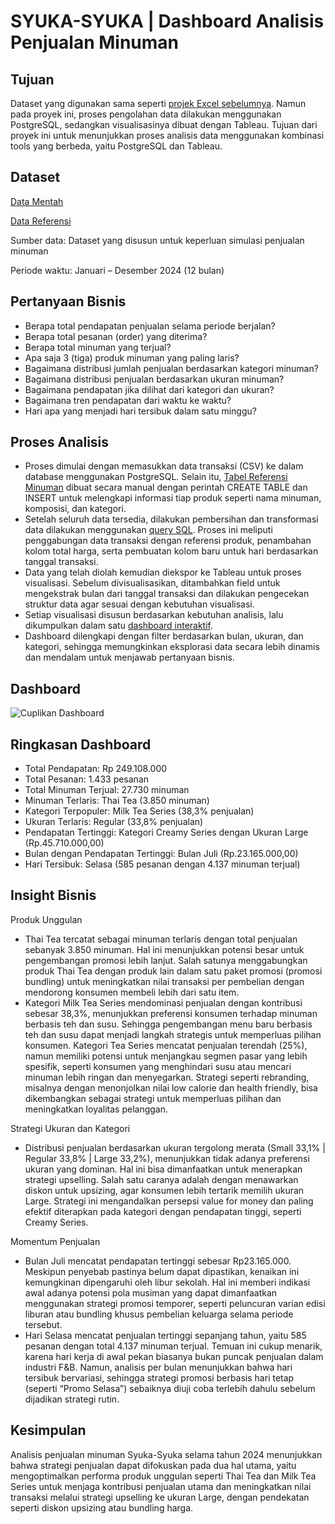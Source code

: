 # SYUKA-SYUKA | Dashboard Analisis Penjualan Minuman

## Tujuan 
Dataset yang digunakan sama seperti [projek Excel sebelumnya](https://github.com/rafaauroraa/Data-Analisis-Dashboard-Excel). Namun pada proyek ini, proses pengolahan data dilakukan menggunakan PostgreSQL, sedangkan visualisasinya dibuat dengan Tableau. Tujuan dari proyek ini untuk menunjukkan proses analisis data menggunakan kombinasi tools yang berbeda, yaitu PostgreSQL dan Tableau.

## Dataset
[Data Mentah](https://github.com/rafaauroraa/Data-Analisis-Dashboard-SQL-Tableau/blob/main/Data_mentah.csv)

[Data Referensi](https://github.com/rafaauroraa/Data-Analisis-Dashboard-SQL-Tableau/blob/main/Data%20Referensi.sql)

Sumber data: Dataset yang disusun untuk keperluan simulasi penjualan minuman

Periode waktu: Januari – Desember 2024 (12 bulan)

## Pertanyaan Bisnis 
- Berapa total pendapatan penjualan selama periode berjalan?
- Berapa total pesanan (order) yang diterima?
- Berapa total minuman yang terjual?
- Apa saja 3 (tiga) produk minuman yang paling laris?
- Bagaimana distribusi jumlah penjualan berdasarkan kategori minuman?
- Bagaimana distribusi penjualan berdasarkan ukuran minuman?
- Bagaimana pendapatan jika dilihat dari kategori dan ukuran?
- Bagaimana tren pendapatan dari waktu ke waktu?
- Hari apa yang menjadi hari tersibuk dalam satu minggu?

## Proses Analisis
- Proses dimulai dengan memasukkan data transaksi (CSV) ke dalam database menggunakan PostgreSQL. Selain itu, [Tabel Referensi Minuman](https://github.com/rafaauroraa/Data-Analisis-Dashboard-SQL-Tableau/blob/main/Data%20Referensi.sql) dibuat secara manual dengan perintah CREATE TABLE dan INSERT untuk melengkapi informasi tiap produk seperti nama minuman, komposisi, dan kategori. 
- Setelah seluruh data tersedia, dilakukan pembersihan dan transformasi data dilakukan menggunakan [query SQL](https://github.com/rafaauroraa/Data-Analisis-Dashboard-SQL-Tableau/blob/main/Olah%20Data.sql). Proses ini meliputi penggabungan data transaksi dengan referensi produk, penambahan kolom total harga, serta pembuatan kolom baru untuk hari berdasarkan tanggal transaksi.
- Data yang telah diolah kemudian diekspor ke Tableau untuk proses visualisasi. Sebelum divisualisasikan, ditambahkan field untuk mengekstrak bulan dari tanggal transaksi dan dilakukan pengecekan struktur data agar sesuai dengan kebutuhan visualisasi.
- Setiap visualisasi disusun berdasarkan kebutuhan analisis, lalu dikumpulkan dalam satu  [dashboard interaktif](https://github.com/rafaauroraa/Data-Analisis-Dashboard-SQL-Tableau/blob/main/Dashboard.twb).
- Dashboard dilengkapi dengan filter berdasarkan bulan, ukuran, dan kategori, sehingga memungkinkan eksplorasi data secara lebih dinamis dan mendalam untuk menjawab pertanyaan bisnis.

## Dashboard
![Cuplikan Dashboard](https://github.com/user-attachments/assets/71a3f911-2003-417e-b8e6-c4d55ad3f915)

## Ringkasan Dashboard
- Total Pendapatan: Rp 249.108.000
- Total Pesanan: 1.433 pesanan
- Total Minuman Terjual: 27.730 minuman
- Minuman Terlaris: Thai Tea (3.850 minuman)
- Kategori Terpopuler: Milk Tea Series (38,3% penjualan)
- Ukuran Terlaris: Regular (33,8% penjualan)
- Pendapatan Tertinggi: Kategori Creamy Series dengan Ukuran Large (Rp.45.710.000,00)
- Bulan dengan Pendapatan Tertinggi: Bulan Juli (Rp.23.165.000,00)
- Hari Tersibuk: Selasa (585 pesanan dengan 4.137 minuman terjual)

## Insight Bisnis
Produk Unggulan

- Thai Tea tercatat sebagai minuman terlaris dengan total penjualan sebanyak 3.850 minuman. Hal ini menunjukkan potensi besar untuk pengembangan promosi lebih lanjut. Salah satunya menggabungkan produk Thai Tea dengan produk lain dalam satu paket promosi (promosi bundling) untuk meningkatkan nilai transaksi per pembelian dengan mendorong konsumen membeli lebih dari satu item.
- Kategori Milk Tea Series mendominasi penjualan dengan kontribusi sebesar 38,3%, menunjukkan preferensi konsumen terhadap minuman berbasis teh dan susu. Sehingga pengembangan menu baru berbasis teh dan susu dapat menjadi langkah strategis untuk memperluas pilihan konsumen.
Kategori Tea Series mencatat penjualan terendah (25%), namun memiliki potensi untuk menjangkau segmen pasar yang lebih spesifik, seperti konsumen yang menghindari susu atau mencari minuman lebih ringan dan menyegarkan. Strategi seperti rebranding, misalnya dengan menonjolkan nilai low calorie dan health friendly, bisa dikembangkan sebagai strategi untuk memperluas pilihan dan meningkatkan loyalitas pelanggan.

Strategi Ukuran dan Kategori

- Distribusi penjualan berdasarkan ukuran tergolong merata (Small 33,1% | Regular 33,8% | Large 33,2%), menunjukkan tidak adanya preferensi ukuran yang dominan. Hal ini bisa dimanfaatkan untuk menerapkan strategi upselling. Salah satu caranya adalah dengan menawarkan diskon untuk upsizing, agar konsumen lebih tertarik memilih ukuran Large. Strategi ini mengandalkan persepsi value for money dan paling efektif diterapkan pada kategori dengan pendapatan tinggi, seperti Creamy Series.

Momentum Penjualan

- Bulan Juli mencatat pendapatan tertinggi sebesar Rp23.165.000. Meskipun penyebab pastinya belum dapat dipastikan, kenaikan ini kemungkinan dipengaruhi oleh libur sekolah. Hal ini memberi indikasi awal adanya potensi pola musiman yang dapat dimanfaatkan menggunakan strategi promosi temporer, seperti peluncuran varian edisi liburan atau bundling khusus pembelian keluarga selama periode tersebut.
- Hari Selasa mencatat penjualan tertinggi sepanjang tahun, yaitu 585 pesanan dengan total 4.137 minuman terjual. Temuan ini cukup menarik, karena hari kerja di awal pekan biasanya bukan puncak penjualan dalam industri F&B. Namun, analisis per bulan menunjukkan bahwa hari tersibuk bervariasi, sehingga strategi promosi berbasis hari tetap (seperti “Promo Selasa”) sebaiknya diuji coba terlebih dahulu sebelum dijadikan strategi rutin.

## Kesimpulan
Analisis penjualan minuman Syuka-Syuka selama tahun 2024 menunjukkan bahwa strategi penjualan dapat difokuskan pada dua hal utama, yaitu mengoptimalkan performa produk unggulan seperti Thai Tea dan Milk Tea Series untuk menjaga kontribusi penjualan utama dan meningkatkan nilai transaksi melalui strategi upselling ke ukuran Large, dengan pendekatan seperti diskon upsizing atau bundling harga.
